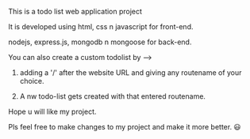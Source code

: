 This is a todo list web application project

It is developed using html, css n javascript for front-end.

nodejs, express.js, mongodb n mongoose for back-end.

You can also create a custom todolist by -->

1. adding a '/' after the website URL and giving any routename of your choice.

2. A nw todo-list gets created with that entered routename.

Hope u will like my project.

Pls feel free to make changes to my project and make it more better. 😃
